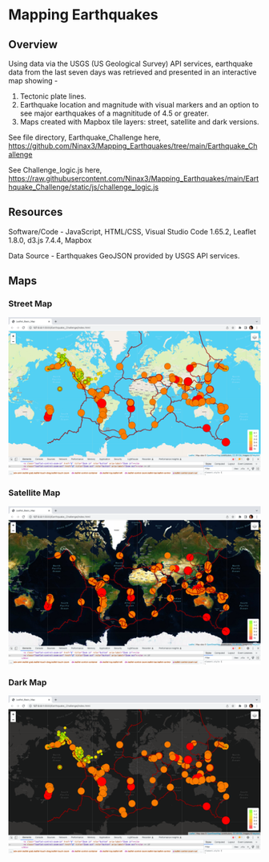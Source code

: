 # Mapping Earthquakes

## Overview 
Using data via the USGS (US Geological Survey) API services, earthquake data from the last seven days was retrieved and presented in an interactive map showing -
1) Tectonic plate lines.
2) Earthquake location and magnitude with visual markers and an option to see major earthquakes of a magnititude of 4.5 or greater. 
3) Maps created with Mapbox tile layers: street, satellite and dark versions.

See file directory, Earthquake_Challenge here, https://github.com/Ninax3/Mapping_Earthquakes/tree/main/Earthquake_Challenge

See Challenge_logic.js here, https://raw.githubusercontent.com/Ninax3/Mapping_Earthquakes/main/Earthquake_Challenge/static/js/challenge_logic.js

## Resources 

Software/Code - JavaScript, HTML/CSS, Visual Studio Code 1.65.2, Leaflet 1.8.0, d3.js 7.4.4, Mapbox 

Data Source - Earthquakes GeoJSON provided by USGS API services. 

## Maps

### Street Map  
![Mapping_Earthquakes "Street Map"](https://github.com/Ninax3/Mapping_Earthquakes/blob/main/Street%20Map.png)

### Satellite Map 
![Mapping_Earthquakes "Satellite Map"](https://github.com/Ninax3/Mapping_Earthquakes/blob/main/Satellite%20Map.png)

### Dark Map 
![Mapping_Earthquakes "Dark Map"](https://github.com/Ninax3/Mapping_Earthquakes/blob/main/Dark%20Map.png)

